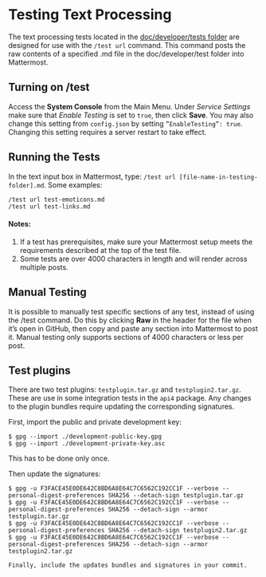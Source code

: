 # Testing Text Processing  
The text processing tests located in the [doc/developer/tests folder](https://github.com/mattermost/platform/tree/master/doc/developer/tests) are designed for use with the `/test url` command. This command posts the raw contents of a specified .md file in the doc/developer/test folder into Mattermost.

## Turning on /test  
Access the **System Console** from the Main Menu. Under *Service Settings* make sure that *Enable Testing* is set to `true`, then click **Save**. You may also change this setting from `config.json` by setting `”EnableTesting”: true`. Changing this setting requires a server restart to take effect.

## Running the Tests  
In the text input box in Mattermost, type: `/test url [file-name-in-testing-folder].md`. Some examples:

`/test url test-emoticons.md`  
`/test url test-links.md`

#### Notes:    
1. If a test has prerequisites, make sure your Mattermost setup meets the requirements described at the top of the test file.
2. Some tests are over 4000 characters in length and will render across multiple posts.

## Manual Testing  
It is possible to manually test specific sections of any test, instead of using the /test command. Do this by clicking **Raw** in the header for the file when it’s open in GitHub, then copy and paste any section into Mattermost to post it. Manual testing only supports sections of 4000 characters or less per post.

## Test plugins

There are two test plugins: `testplugin.tar.gz` and `testplugin2.tar.gz`. These are use in some integration tests in the `api4` package. Any changes to the plugin bundles require updating the corresponding signatures.

First, import the public and private development key:
```
$ gpg --import ./development-public-key.gpg
$ gpg --import ./development-private-key.asc
```

This has to be done only once.

Then update the signatures:
```
$ gpg -u F3FACE45E0DE642C8BD6A8E64C7C6562C192CC1F --verbose --personal-digest-preferences SHA256 --detach-sign testplugin.tar.gz
$ gpg -u F3FACE45E0DE642C8BD6A8E64C7C6562C192CC1F --verbose --personal-digest-preferences SHA256 --detach-sign --armor testplugin.tar.gz
$ gpg -u F3FACE45E0DE642C8BD6A8E64C7C6562C192CC1F --verbose --personal-digest-preferences SHA256 --detach-sign testplugin2.tar.gz
$ gpg -u F3FACE45E0DE642C8BD6A8E64C7C6562C192CC1F --verbose --personal-digest-preferences SHA256 --detach-sign --armor testplugin2.tar.gz

Finally, include the updates bundles and signatures in your commit.
